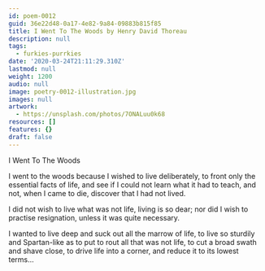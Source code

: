 ```yaml
---
id: poem-0012
guid: 36e22d48-0a17-4e82-9a84-09883b815f85
title: I Went To The Woods by Henry David Thoreau
description: null
tags:
  - furkies-purrkies
date: '2020-03-24T21:11:29.310Z'
lastmod: null
weight: 1200
audio: null
image: poetry-0012-illustration.jpg
images: null
artwork:
  - https://unsplash.com/photos/7ONALuu0k68
resources: []
features: {}
draft: false
---
```


I Went To The Woods

I went to the woods because I wished to live deliberately, to front only the essential facts of life, and see if I could not learn what it had to teach, and not, when I came to die, discover that I had not lived.

I did not wish to live what was not life, living is so dear; nor did I wish to practise resignation, unless it was quite necessary.

I wanted to live deep and suck out all the marrow of life, to live so sturdily and Spartan-like as to put to rout all that was not life, to cut a broad swath and shave close, to drive life into a corner, and reduce it to its lowest terms...
